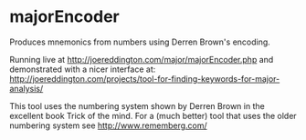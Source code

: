 # majorEncoder
Produces mnemonics from numbers using Derren Brown's encoding.  

Running live at http://joereddington.com/major/majorEncoder.php and demonstrated with a nicer interface at: http://joereddington.com/projects/tool-for-finding-keywords-for-major-analysis/ 



This tool uses the numbering system shown by Derren Brown in the excellent book Trick of the mind. For a (much better) tool that uses the older numbering system see http://www.rememberg.com/
